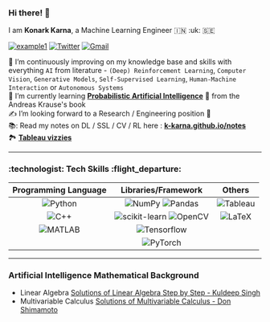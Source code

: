 <h3 align = "left"> Hi there! 👋 </h3>
<p align = 'left'>I am <b>Konark Karna</b>, a Machine Learning Engineer 🇮🇳 :uk: 🇸🇪</p>
<div align="left">

  <a href="https://linkedin.com/in/k-karna">![example1](https://img.shields.io/badge/linkedin-%230077B5.svg?style=for-the-badge&logo=linkedin&logoColor=white)</a>
  <a href="https://twitter.com/konarkkarna">![Twitter](https://img.shields.io/badge/Twitter-%231DA1F2.svg?style=for-the-badge&logo=Twitter&logoColor=white)</a>
  <a href="mailto:konarkkarna1@gmail.com">![Gmail](https://img.shields.io/badge/Gmail-D14836?style=for-the-badge&logo=gmail&logoColor=white)</a>

</div>


🔭 I’m continuously improving on my knowledge base and skills with everything `AI` from literature - ``(Deep) Reinforcement Learning``, ``Computer Vision``, ``Generative Models``, ``Self-Supervised Learning``, ``Human-Machine Interaction`` or ``Autonomous Systems``<br> 
🌱 I’m currently learning [**Probabilistic Artificial Intelligence**](https://arxiv.org/pdf/2502.05244) :robot: from the Andreas Krause's book <br>
:writing_hand: I’m looking forward to a Research / Engineering position :crossed_fingers: <br>
📚: Read my notes on DL / SSL / CV / RL here : [**k-karna.github.io/notes**](https://k-karna.github.io/notes.html) <br>
:national_park: [**Tableau vizzies**](https://public.tableau.com/app/profile/konark.karna#!/) <br>

---


<h3> :technologist: Tech Skills :flight_departure:</h3>


| Programming Language | Libraries/Framework    | Others   |
| :-----: | :---: | :---: |
| ![Python](https://img.shields.io/badge/python-3670A0?style=for-the-badge&logo=python&logoColor=ffdd54) | ![NumPy](https://img.shields.io/badge/numpy-%23013243.svg?style=for-the-badge&logo=numpy&logoColor=white) ![Pandas](https://img.shields.io/badge/pandas-%23150458.svg?style=for-the-badge&logo=pandas&logoColor=white)| ![Tableau](https://img.shields.io/badge/Tableau-E97627?style=for-the-badge&logo=Tableau&logoColor=white) | 
| ![C++](https://img.shields.io/badge/c++-%2300599C.svg?style=for-the-badge&logo=c%2B%2B&logoColor=white) | ![scikit-learn](https://img.shields.io/badge/scikit--learn-%23F7931E.svg?style=for-the-badge&logo=scikit-learn&logoColor=white) ![OpenCV](https://img.shields.io/badge/opencv-%23white.svg?style=for-the-badge&logo=opencv&logoColor=white) | ![LaTeX](https://img.shields.io/badge/latex-%23008080.svg?style=for-the-badge&logo=latex&logoColor=white) |
| ![MATLAB](https://img.shields.io/badge/MATLAB-100000?style=for-the-badge&logo=MATLAB&logoColor=white&labelColor=black&color=170C0C) | ![Tensorflow](https://img.shields.io/badge/TensorFlow-FF6F00?style=for-the-badge&logo=tensorflow&logoColor=white) | |
| | ![PyTorch](https://img.shields.io/badge/PyTorch-%23EE4C2C.svg?style=for-the-badge&logo=PyTorch&logoColor=white) |


---
<h3>Artificial Intelligence Mathematical Background</h3>

- Linear Algebra [Solutions of Linear Algebra Step by Step - Kuldeep Singh](https://github.com/k-karna/linalg)<br>
- Multivariable Calculus [Solutions of Multivariable Calculus - Don Shimamoto](https://github.com/k-karna/multivariable_calculus)<br>

